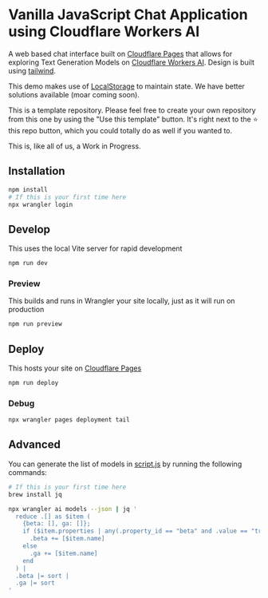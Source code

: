 # Vanilla JavaScript Chat Application using Cloudflare Workers AI

A web based chat interface built on [Cloudflare Pages](https://page.cloudflare.com) that allows for exploring Text Generation Models on [Cloudflare Workers AI](https://developers.cloudflare.com/workers-ai/). Design is built using [tailwind](https://tailwindcss.com/).

This demo makes use of [LocalStorage](https://developer.mozilla.org/en-US/docs/Web/API/Window/localStorage) to maintain state. We have better solutions available (moar coming soon).

This is a template repository. Please feel free to create your own repository from this one by using the "Use this template" button. It's right next to the ⭐️ this repo button, which you could totally do as well if you wanted to.

This is, like all of us, a Work in Progress.

## Installation

```bash
npm install
# If this is your first time here
npx wrangler login
```

## Develop

This uses the local Vite server for rapid development

```bash
npm run dev
```

### Preview

This builds and runs in Wrangler your site locally, just as it will run on production

```bash
npm run preview
```

## Deploy

This hosts your site on [Cloudflare Pages](https://pages.cloudflare.com)

```bash
npm run deploy
```

###  Debug

```bash
npx wrangler pages deployment tail
```

## Advanced

You can generate the list of models in [script.js](public/static/script.js) by running the following commands:

```bash
# If this is your first time here
brew install jq
```

```bash
npx wrangler ai models --json | jq '
  reduce .[] as $item (
    {beta: [], ga: []};
    if ($item.properties | any(.property_id == "beta" and .value == "true")) then
      .beta += [$item.name]
    else
      .ga += [$item.name]
    end
  ) |
  .beta |= sort |
  .ga |= sort
'
```